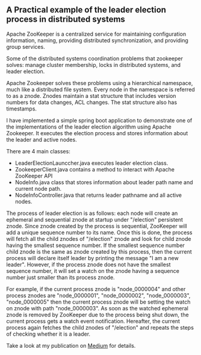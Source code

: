 <h2>A Practical example of the leader election process in distributed systems</h2>

Apache ZooKeeper is a centralized service for maintaining configuration information, naming, providing distributed synchronization, and providing group services. 

Some of the distributed systems coordination problems that zookeeper solves: manage cluster membership, locks in distributed systems, and leader election. 

Apache Zookeeper solves these problems using a hierarchical namespace, much like a distributed file system. Every node in the namespace is referred to as a znode. Znodes maintain a stat structure that includes version numbers for data changes, ACL changes. The stat structure also has timestamps.

I have implemented a simple spring boot application to demonstrate one of the implementations of the leader election algorithm using Apache Zookeeper. It executes the election process and stores information about the leader and active nodes.

There are 4 main classes:

- LeaderElectionLaunccher.java executes leader election class.
- ZookeeperClient.java contains a method to interact with Apache ZooKeeper API
- NodeInfo.java class that stores information about leader path name and current node path.
- NodeInfoController.java that returns leader pathname and all active nodes.

The process of leader election is as follows: each node will create an ephemeral and sequential znode at startup under "/election" persistent znode. Since znode created by the process is sequential, ZooKeeper will add a unique sequence number to its name. Once this is done, the process will fetch all the child znodes of "/election" znode and look for child znode having the smallest sequence number. If the smallest sequence number child znode is the same as znode created by this process, then the current process will declare itself leader by printing the message "I am a new leader". However, if the process znode does not have the smallest sequence number, it will set a watch on the znode having a sequence number just smaller than its process znode.

For example, if the current process znode is "node_0000004" and other process znodes are "node_0000001", "node_0000002", "node_0000003", "node_0000005" then the current process znode will be setting the watch on znode with path "node_0000003". 
As soon as the watched ephemeral znode is removed by ZooKeeper due to the process being shut down, the current process gets a watch event notification. Hereafter, the current process again fetches the child znodes of "/election" and repeats the steps of checking whether it is a leader.

Take a look at my publication on <a href="https://tolonbekov.medium.com/a-practical-example-of-the-leader-election-process-in-distributed-systems-2e1ce9aa42a6">Medium</a> for details. 